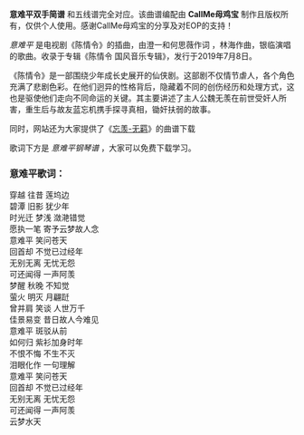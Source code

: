 

**意难平双手简谱** 和五线谱完全对应。该曲谱编配由 **CallMe母鸡宝**
制作且版权所有，仅供个人使用。感谢CallMe母鸡宝的分享及对EOP的支持！

_意难平_ 是电视剧《陈情令》的插曲，由澄一和何思薇作词 ，林海作曲，银临演唱的歌曲。收录于专辑《陈情令 国风音乐专辑》，发行于2019年7月8日。

《陈情令》是一部围绕少年成长史展开的仙侠剧。这部剧不仅情节虐人，各个角色充满了悲剧色彩。在他们迥异的性格背后，隐藏着不同的创伤经历和处理方式，这也是驱使他们走向不同命运的关键。其主要讲述了主人公魏无羡在前世受奸人所害，重生后与故友蓝忘机携手探寻真相，锄奸扶弱的故事。

同时，网站还为大家提供了《[忘羡-无羁](Music-10620-忘羡-无羁-陈情令主题曲.html "忘羡-无羁")》的曲谱下载

歌词下方是 _意难平钢琴谱_ ，大家可以免费下载学习。

### 意难平歌词：

穿越 往昔 莲坞边  
碧潭 旧影 犹少年  
时光迁 梦浅 潋滟错觉  
愿执一笔 寄予云梦故人念  
意难平 笑问苍天  
回首却 不觉已过经年  
无别无离 无忧无怨  
可还闻得 一声阿羡  
梦醒 秋晚 不知觉  
萤火 明灭 月翩跹  
曾并肩 笑谈 人世万千  
佳景易变 昔日故人今难见  
意难平 斑驳从前  
如何归 紫衫加身时年  
不恨不悔 不生不灭  
泪眼化作 一句理解  
意难平 笑问苍天  
回首却 不觉已过经年  
无别无离 无忧无怨  
可还闻得 一声阿羡  
云梦水天

